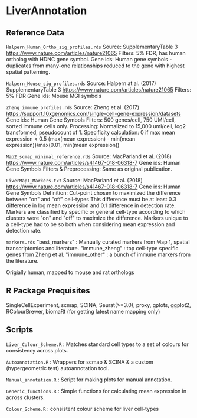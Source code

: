 # LiverAnnotation

## Reference Data
`Halpern_Human_Ortho_sig_profiles.rds`
Source: SupplementaryTable 3 https://www.nature.com/articles/nature21065
Filters: 5% FDR, has human ortholog with HDNC gene symbol.
Gene ids: Human gene symbols - duplicates from many-one relationships reduced to the gene with highest spatial patterning.

`Halpern_Mouse_sig_profiles.rds`
Source: Halpern at al. (2017) SupplementaryTable 3 https://www.nature.com/articles/nature21065
Filters: 5% FDR
Gene ids: Mouse MGI symbols

`Zheng_immune_profiles.rds`
Source: Zheng et al. (2017) https://support.10xgenomics.com/single-cell-gene-expression/datasets
Gene ids: Human Gene Symbols
Filters: 500 genes/cell, 750 UMI/cell, sorted immune cells only.
Processing: Normalized to 15,000 umi/cell, log2 transformed, pseudocount of 1.
Specificity calculation: 
0 if max mean expression < 0.5
(max(mean expression) - min(mean expression))/max(0.01, min(mean expression))

`Map2_scmap_minimal_reference.rds`
Source: MacParland et al. (2018) https://www.nature.com/articles/s41467-018-06318-7
Gene ids: Human Gene Symbols
Filters & Preprocessing: Same as original publication.

`LiverMap1_Markers.txt`
Source: MacParland et al. (2018) https://www.nature.com/articles/s41467-018-06318-7
Gene ids: Human Gene Symbols
Definition: 
Cut-point chosen to maximized the difference between "on" and "off" cell-types
This difference must be at least 0.3 difference in log mean expression and 0.1 difference in detection rate.
Markers are classified by specific or general cell-type according to which clusters were "on" and "off" to maximize the difference.
Markers unique to a cell-type had to be so both when considering mean expression and detection rate.

`markers.rds`
"best_markers" : Manually curated markers from Map 1, spatial transcriptomics and literature.
"immune_zheng" : top cell-type specific genes from Zheng et al.
"immune_other" : a bunch of immune markers from the literature.

Origially human, mapped to mouse and rat orthologs



## R Package Prequisites
SingleCellExperiment, scmap, SCINA, Seurat(>=3.0), proxy, gplots, ggplot2, RColourBrewer, biomaRt (for getting latest name mapping only)

## Scripts
`Liver_Colour_Scheme.R` : Matches standard cell types to a set of colours for consistency across plots.

`Autoannotation.R` : Wrappers for scmap & SCINA & a custom (hypergeometric test) autoannotation tool.

`Manual_annotation.R` : Script for making plots for manual annotation.

`Generic_functions.R` : Simple functions for calculating mean expression in across clusters.

`Colour_Scheme.R` : consistent colour scheme for liver cell-types


